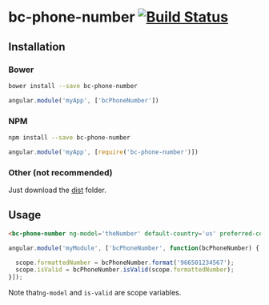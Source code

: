 # bc-phone-number [![Build Status](https://travis-ci.org/blockchain/bc-phone-number.svg?branch=master)](https://travis-ci.org/blockchain/bc-phone-number)

## Installation

### Bower
```bash
bower install --save bc-phone-number
```
```js
angular.module('myApp', ['bcPhoneNumber'])
```

### NPM
```bash
npm install --save bc-phone-number
```
```js
angular.module('myApp', [require('bc-phone-number')])
```

### Other (not recommended)
Just download the [dist](https://github.com/blockchain/bc-phone-number/tree/master/dist) folder.

## Usage
```html
<bc-phone-number ng-model='theNumber' default-country='us' preferred-countries='us gb ca' is-valid='isValid'></bc-phone-number>
```

```js
angular.module('myModule', ['bcPhoneNumber', function(bcPhoneNumber) {

  scope.formattedNumber = bcPhoneNumber.format('966501234567');
  scope.isValid = bcPhoneNumber.isValid(scope.formattedNumber);
}]);
```

Note that`ng-model` and `is-valid` are scope variables.
